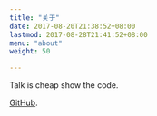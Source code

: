 ```yaml
---
title: "关于"
date: 2017-08-20T21:38:52+08:00
lastmod: 2017-08-28T21:41:52+08:00
menu: "about"
weight: 50

---
```


Talk is cheap show the code.

[GitHub](https://github.com/007slm).


